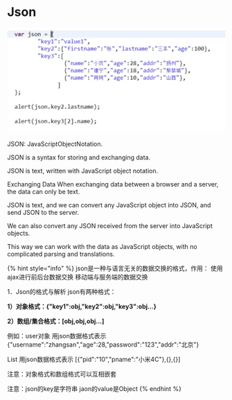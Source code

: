 # Json

![json&#x4F7F;&#x7528;&#x6F14;&#x793A;](../.gitbook/assets/image%20%282%29.png)

JSON: JavaScriptObjectNotation.

JSON is a syntax for storing and exchanging data.

JSON is text, written with JavaScript object notation.

Exchanging Data When exchanging data between a browser and a server, the data can only be text.

JSON is text, and we can convert any JavaScript object into JSON, and send JSON to the server.

We can also convert any JSON received from the server into JavaScript objects.

This way we can work with the data as JavaScript objects, with no complicated parsing and translations.

{% hint style="info" %}
json是一种与语言无关的数据交换的格式，作用： 使用ajax进行前后台数据交换 移动端与服务端的数据交换

1．Json的格式与解析 json有两种格式：

   **1）对象格式：{"key1":obj,"key2":obj,"key3":obj...}** 

   **2）数组/集合格式：\[obj,obj,obj...\]**

例如：user对象 用json数据格式表示 {"username":"zhangsan","age":28,"password":"123","addr":"北京"}

List 用json数据格式表示 \[{"pid":"10","pname":"小米4C"},{},{}\]

注意：对象格式和数组格式可以互相嵌套

注意：json的key是字符串 jaon的value是Object
{% endhint %}




